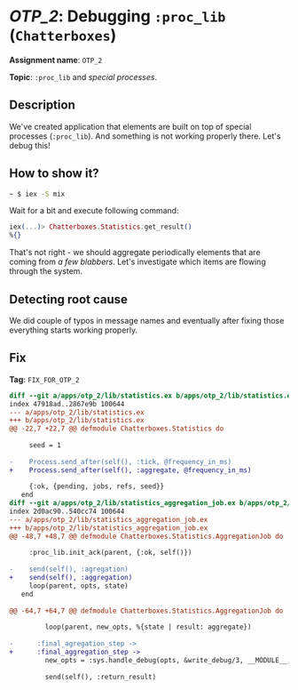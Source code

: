 # *OTP_2*: Debugging `:proc_lib` (`Chatterboxes`)

**Assignment name**: `OTP_2`

**Topic**: `:proc_lib` and *special processes*.

## Description

We've created application that elements are built on top of special processes (`:proc_lib`). And something is not working properly there. Let's debug this!

## How to show it?

```bash
~ $ iex -S mix
```

Wait for a bit and execute following command:

```elixir
iex(...)> Chatterboxes.Statistics.get_result()
%{}
```

That's not right - we should aggregate periodically elements that are coming from *a few blabbers*. Let's investigate which items are flowing through the system.

## Detecting root cause

We did couple of typos in message names and eventually after fixing those everything starts working properly.

## Fix

**Tag**: `FIX_FOR_OTP_2`

```diff
diff --git a/apps/otp_2/lib/statistics.ex b/apps/otp_2/lib/statistics.ex
index 47918ad..2867e9b 100644
--- a/apps/otp_2/lib/statistics.ex
+++ b/apps/otp_2/lib/statistics.ex
@@ -22,7 +22,7 @@ defmodule Chatterboxes.Statistics do
 
     seed = 1
 
-    Process.send_after(self(), :tick, @frequency_in_ms)
+    Process.send_after(self(), :aggregate, @frequency_in_ms)
 
     {:ok, {pending, jobs, refs, seed}}
   end
diff --git a/apps/otp_2/lib/statistics_aggregation_job.ex b/apps/otp_2/lib/statistics_aggregation_job.ex
index 2d0ac90..540cc74 100644
--- a/apps/otp_2/lib/statistics_aggregation_job.ex
+++ b/apps/otp_2/lib/statistics_aggregation_job.ex
@@ -48,7 +48,7 @@ defmodule Chatterboxes.Statistics.AggregationJob do
 
     :proc_lib.init_ack(parent, {:ok, self()})
 
-    send(self(), :agregation)
+    send(self(), :aggregation)
     loop(parent, opts, state)
   end
 
@@ -64,7 +64,7 @@ defmodule Chatterboxes.Statistics.AggregationJob do
 
         loop(parent, new_opts, %{state | result: aggregate})
 
-      :final_agregation_step ->
+      :final_aggregation_step ->
         new_opts = :sys.handle_debug(opts, &write_debug/3, __MODULE__, {:in, :final_aggregation_step})
 
         send(self(), :return_result)

```